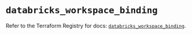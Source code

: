 # `databricks_workspace_binding`

Refer to the Terraform Registry for docs: [`databricks_workspace_binding`](https://registry.terraform.io/providers/databricks/databricks/1.58.0/docs/resources/workspace_binding).
